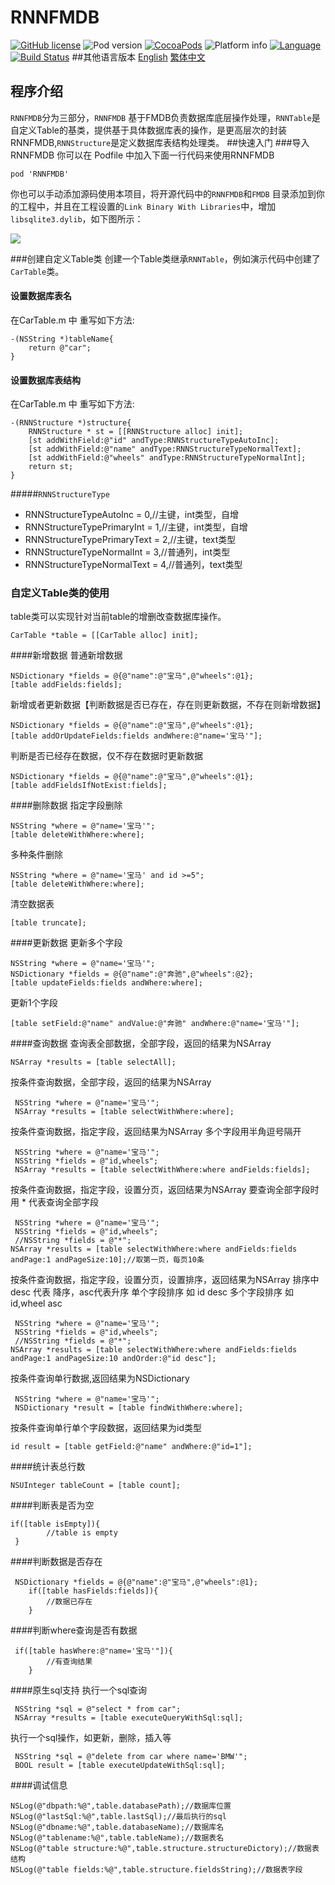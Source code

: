 RNNFMDB
==========

[![GitHub license](https://img.shields.io/badge/license-MIT-blue.svg)]()
![Pod version](http://img.shields.io/cocoapods/v/RNNFMDB.svg?style=flat)
[![CocoaPods](https://img.shields.io/cocoapods/metrics/doc-percent/RNNFMDB.svg)]()
![Platform info](http://img.shields.io/cocoapods/p/RNNFMDB.svg?style=flat)
[![Language](http://img.shields.io/badge/language-OC-brightgreen.svg?style=flat
)](https://en.wikipedia.org/wiki/Objective-C)
[![Build Status](https://api.travis-ci.org/iterrypeng/RNNFMDB.svg?branch=master)](https://travis-ci.org/renningning88/RNNFMDB)
##其他语言版本
[English](README.md) [繁体中文](README_TW.md)
## 程序介绍
`RNNFMDB`分为三部分，`RNNFMDB` 基于FMDB负责数据库底层操作处理，`RNNTable`是自定义Table的基类，提供基于具体数据库表的操作，是更高层次的封装RNNFMDB,`RNNStructure`是定义数据库表结构处理类。
##快速入门
###导入RNNFMDB
你可以在 Podfile 中加入下面一行代码来使用RNNFMDB

    pod 'RNNFMDB'

你也可以手动添加源码使用本项目，将开源代码中的`RNNFMDB`和`FMDB` 目录添加到你的工程中，并且在工程设置的`Link Binary With Libraries`中，增加`libsqlite3.dylib`，如下图所示：

![](http://blog.devtang.com/images/key-value-store-setup.jpg)

###创建自定义Table类
创建一个Table类继承`RNNTable`，例如演示代码中创建了`CarTable`类。
#### 设置数据库表名
在CarTable.m 中 重写如下方法:
```
-(NSString *)tableName{
    return @"car";
}
```
#### 设置数据库表结构
在CarTable.m 中 重写如下方法:
```
-(RNNStructure *)structure{
    RNNStructure * st = [[RNNStructure alloc] init];
    [st addWithField:@"id" andType:RNNStructureTypeAutoInc];
    [st addWithField:@"name" andType:RNNStructureTypeNormalText];
    [st addWithField:@"wheels" andType:RNNStructureTypeNormalInt];
    return st;
}
```
#####`RNNStructureType`
* RNNStructureTypeAutoInc = 0,//主键，int类型，自增
* RNNStructureTypePrimaryInt = 1,//主键，int类型，自增
* RNNStructureTypePrimaryText = 2,//主键，text类型
* RNNStructureTypeNormalInt = 3,//普通列，int类型
* RNNStructureTypeNormalText = 4,//普通列，text类型

### 自定义Table类的使用
table类可以实现针对当前table的增删改查数据库操作。
```
CarTable *table = [[CarTable alloc] init];
```
####新增数据
普通新增数据
```
NSDictionary *fields = @{@"name":@"宝马",@"wheels":@1}; 
[table addFields:fields];
```
新增或者更新数据【判断数据是否已存在，存在则更新数据，不存在则新增数据】
```
NSDictionary *fields = @{@"name":@"宝马",@"wheels":@1};
[table addOrUpdateFields:fields andWhere:@"name='宝马'"];
```
判断是否已经存在数据，仅不存在数据时更新数据
```
NSDictionary *fields = @{@"name":@"宝马",@"wheels":@1};
[table addFieldsIfNotExist:fields];
```
####删除数据
指定字段删除
```
NSString *where = @"name='宝马'";
[table deleteWithWhere:where];
```
多种条件删除
```
NSString *where = @"name='宝马' and id >=5";
[table deleteWithWhere:where];
```
清空数据表
```
[table truncate];
```
####更新数据
更新多个字段
```
NSString *where = @"name='宝马'";
NSDictionary *fields = @{@"name":@"奔驰",@"wheels":@2};
[table updateFields:fields andWhere:where];
```
更新1个字段
```
[table setField:@"name" andValue:@"奔驰" andWhere:@"name='宝马'"];
```
####查询数据
查询表全部数据，全部字段，返回的结果为NSArray
```
NSArray *results = [table selectAll];
```
按条件查询数据，全部字段，返回的结果为NSArray
```
 NSString *where = @"name='宝马'";
 NSArray *results = [table selectWithWhere:where];
```
按条件查询数据，指定字段，返回结果为NSArray
多个字段用半角逗号隔开
```
 NSString *where = @"name='宝马'";
 NSString *fields = @"id,wheels";
 NSArray *results = [table selectWithWhere:where andFields:fields];
```
按条件查询数据，指定字段，设置分页，返回结果为NSArray
要查询全部字段时 用 * 代表查询全部字段
```
 NSString *where = @"name='宝马'";
 NSString *fields = @"id,wheels";
 //NSString *fields = @"*";
NSArray *results = [table selectWithWhere:where andFields:fields andPage:1 andPageSize:10];//取第一页，每页10条
```
按条件查询数据，指定字段，设置分页，设置排序，返回结果为NSArray
排序中 desc 代表 降序，asc代表升序
单个字段排序 如 id desc
多个字段排序 如 id,wheel asc
```
 NSString *where = @"name='宝马'";
 NSString *fields = @"id,wheels";
 //NSString *fields = @"*";
NSArray *results = [table selectWithWhere:where andFields:fields andPage:1 andPageSize:10 andOrder:@"id desc"];
```
按条件查询单行数据,返回结果为NSDictionary
```
 NSString *where = @"name='宝马'";
 NSDictionary *result = [table findWithWhere:where];
```
按条件查询单行单个字段数据，返回结果为id类型
```
id result = [table getField:@"name" andWhere:@"id=1"];
```
####统计表总行数
```
NSUInteger tableCount = [table count];
```
####判断表是否为空
```
if([table isEmpty]){
        //table is empty
 }
```
####判断数据是否存在
```
 NSDictionary *fields = @{@"name":@"宝马",@"wheels":@1};
    if([table hasFields:fields]){
        //数据已存在
    }
```
####判断where查询是否有数据
```
 if([table hasWhere:@"name='宝马'"]){
        //有查询结果
    }
```
####原生sql支持
执行一个sql查询
```
 NSString *sql = @"select * from car";
 NSArray *results = [table executeQueryWithSql:sql]; 
```
执行一个sql操作，如更新，删除，插入等
```
 NSString *sql = @"delete from car where name='BMW'";
 BOOL result = [table executeUpdateWithSql:sql];
```



####调试信息
```
NSLog(@"dbpath:%@",table.databasePath);//数据库位置
NSLog(@"lastSql:%@",table.lastSql);//最后执行的sql
NSLog(@"dbname:%@",table.databaseName);//数据库名
NSLog(@"tablename:%@",table.tableName);//数据表名
NSLog(@"table structure:%@",table.structure.structureDictory);//数据表结构
NSLog(@"table fields:%@",table.structure.fieldsString);//数据表字段
```


 
